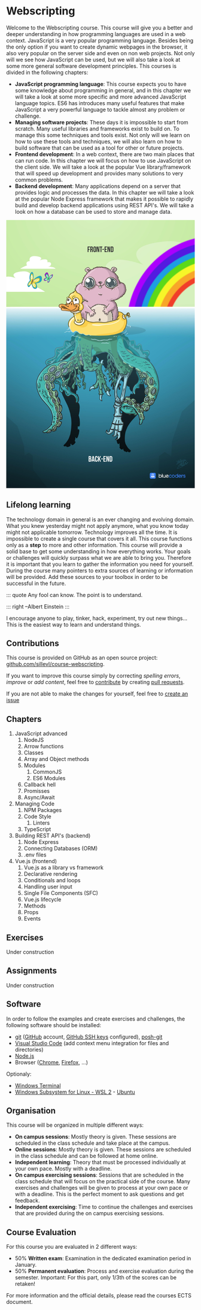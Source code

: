 ---
---

# Webscripting

Welcome to the Webscripting course. This course will give you a better and deeper understanding in how programming languages are used in a web context. JavaScript is a very popular programming language. Besides being the only option if you want to create dynamic webpages in the browser, it also very popular on the server side and even on non web projects. Not only will we see how JavaScript can be used, but we will also take a look at some more general software development principles. This courses is divided in the following chapters:

* **JavaScript programming language**: This course expects you to have some knowledge about programming in general, and in this chapter we will take a look at some more specific and more advanced JavaScript language topics. ES6 has introduces many useful features that make JavaScript a very powerful language to tackle almost any problem or challenge.
* **Managing software projects**: These days it is impossible to start from scratch. Many useful libraries and frameworks exist to build on. To manage this some techniques and tools exist. Not only will we learn on how to use these tools and techniques, we will also learn on how to build software that can be used as a tool for other or future projects.
* **Frontend development**: In a web context, there are two main places that can run code. In this chapter we will focus on how to use JavaScript on the client side. We will take a look at the popular Vue library/framework that will speed up development and provides many solutions to very common problems.
* **Backend development**: Many applications depend on a server that provides logic and processes the data. In this chapter we will take a look at the popular Node Express framework that makes it possible to rapidly build and develop backend applications using REST API's. We will take a look on how a database can be used to store and manage data.

![Frontend vs backend](./img/frontend-vs-backend.jpg)

## Lifelong learning

The technology domain in general is an ever changing and evolving domain. What you knew yesterday might not apply anymore, what you know today might not applicable tomorrow. Technology improves all the time. It is impossible to create a single course that covers it all. This course functions only as a **step** to more and other information. This course will provide a solid base to get some understanding in how everything works. Your goals or challenges will quickly surpass what we are able to bring you. Therefore it is important that you learn to gather the information you need for yourself. During the course many pointers to extra sources of learning or information will be provided. Add these sources to your toolbox in order to be successful in the future.

::: quote
Any fool can know. The point is to understand.

::: right
–Albert Einstein
:::

I encourage anyone to play, tinker, hack, experiment, try out new things... This is the easiest way to learn and understand things.

## Contributions

This course is provided on GitHub as an open source project: [github.com/sillevl/course-webscripting](https://github.com/sillevl/course-webscripting).

If you want to improve this course simply by correcting _spelling errors_, _improve_ or _add content_, feel free to [contribute](https://github.com/sillevl/course-webscripting#contributing) by creating [pull requests](https://github.com/sillevl/course-webscripting/pulls).

If you are not able to make the changes for yourself, feel free to [create an issue](https://github.com/sillevl/course-webscripting/issues)

## Chapters

1) JavaScript advanced
   1) NodeJS
   2) Arrow functions
   3) Classes
   4) Array and Object methods
   5) Modules
      1) CommonJS
      2) ES6 Modules
   6) Callback hell
   7) Promisses
   8) Async/Await
2) Managing Code
   1) NPM Packages
   2) Code Style
      1) Linters
   3) TypeScript
3) Building REST API's (backend)
   1) Node Express
   2) Connecting Databases (ORM)
   3) .env files
4) Vue.js (frontend)
   1) Vue.js as a library vs framework
   2) Declarative rendering
   3) Conditionals and loops
   4) Handling user input
   5) Single File Components (SFC)
   6) Vue.js lifecycle
   7) Methods
   8) Props
   9) Events

## Exercises

Under construction

## Assignments

Under construction

## Software

In order to follow the examples and create exercises and challenges, the following software should be installed:

* [git](https://git-scm.com/) ([GitHub](https://github.com/) account, [GitHub SSH keys](https://github.com/settings/keys) configured), [posh-git](https://github.com/dahlbyk/posh-git)
* [Visual Studio Code](https://code.visualstudio.com/) (add context menu integration for files and directories)
* [Node.js](https://nodejs.org/en/)
* Browser ([Chrome](https://www.google.com/intl/nl/chrome/), [Firefox](https://www.mozilla.org/nl/firefox/new/), ...)

Optionaly:

* [Windows Terminal](https://www.microsoft.com/en-us/p/windows-terminal/9n0dx20hk701?activetab=pivot:overviewtab)
* [Windows Subsystem for Linux - WSL 2](https://docs.microsoft.com/en-us/windows/wsl/install-win10) - [Ubuntu](https://www.microsoft.com/en-us/p/ubuntu-2004-lts/9n6svws3rx71?activetab=pivot:overviewtab)

## Organisation

This course will be organized in multiple different ways:

* **On campus sessions**: Mostly theory is given. These sessions are scheduled in the class schedule and take place at the campus.
* **Online sessions**: Mostly theory is given. These sessions are scheduled in the class schedule and can be followed at home online.
* **Independent learning**: Theory that must be processed individually at your own pace. Mostly with a deadline.
* **On campus exercising sessions**: Sessions that are scheduled in the class schedule that will focus on the practical side of the course. Many exercises and challenges will be given to process at your own pace or with a deadline. This is the perfect moment to ask questions and get feedback.
* **Independent exercising**: Time to continue the challenges and exercises that are provided during the on campus exercising sessions.

## Course Evaluation

For this course you are evaluated in 2 different ways:

* 50% **Written exam**: Examination in the dedicated examination period in January.
* 50% **Permanent evaluation**: Process and exercise evaluation during the semester. Important: For this part, only 1/3th of the scores can be retaken!

For more information and the official details, please read the courses ECTS document.
